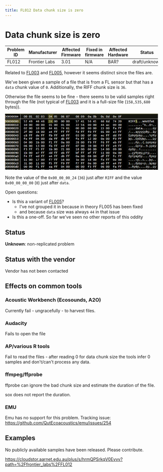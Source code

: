 ```yaml
---
title: FL012 Data chunk size is zero
---
```

# Data chunk size is zero

| Problem ID | Manufacturer  | Affected Firmware | Fixed in firmware | Affected Hardware | Status        |
| ---------- | ------------- | ----------------- | ----------------- | ----------------- | ------------- |
| FL012      | Frontier Labs | 3.01              | N/A               | BAR?              | draft/unknown |

Related to [FL003](./FL003.md) and [FL005](./FL005.md), however it seems distinct since the files are.

We've been given a sample of a file that is from a FL sensor but that has a `data` chunk value of `0`.
Additionally, the RIFF chunk size is `36`.

Otherwise the file seems to be fine - there seems to be valid samples right through the file (not typical
of [FL003](./FL003.md) and it is a full-size file (`158,535,680` bytes)).


![screenshot of header](../media/FL012_header.png)

Note the value of the `0x00_00_00_24` (`36`) just after `RIFF` and the value `0x00_00_00_00` (`0`) just after
`data`.

Open questions: 

- Is this a variant of [FL005](./FL005.md)?
  - I've not grouped it in because in theory FL005 has been fixed
  - and because `data` size was always `44` in that issue
- Is this a one-off. So far we've seen no other reports of this oddity


## Status

**Unknown**: non-replicated problem

## Status with the vendor

Vendor has not been contacted

## Effects on common tools

### Acoustic Workbench (Ecosounds, A2O)

Currently fail - ungracefully - to harvest files.

### Audacity

Fails to open the file

### AP/various R tools

Fail to read the files - after reading 0 for data chunk size the tools infer 0 samples and don't/can't process any data.

### ffmpeg/ffprobe

ffprobe can ignore the bad chunk size and estimate the duration of the file.

sox does not report the duration.

### EMU

Emu has no support for this problem. Tracking issue: <https://github.com/QutEcoacoustics/emu/issues/254>

## Examples

No publicly available samples have been released. Please contribute.

https://cloudstor.aarnet.edu.au/plus/s/hrmQPSrkqV0Evvv?path=%2Ffrontier_labs%2FFL012
